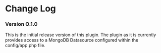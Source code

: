 # Change Log

### Version O.1.0

This is the initial release version of this plugin.  The plugin as it is currently provides access to a MongoDB Datasource configured within the config/app.php file.

